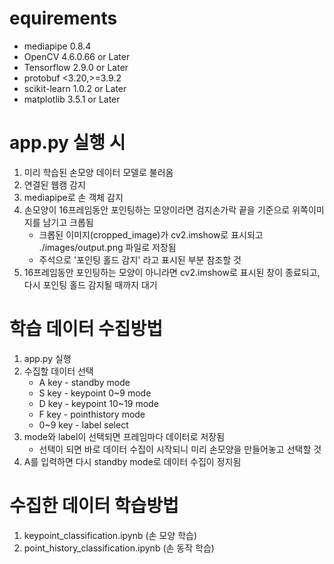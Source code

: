 # equirements
- mediapipe 0.8.4
- OpenCV 4.6.0.66 or Later
- Tensorflow 2.9.0 or Later
- protobuf <3.20,>=3.9.2
- scikit-learn 1.0.2 or Later
- matplotlib 3.5.1 or Later

# app.py 실행 시
1. 미리 학습된 손모양 데이터 모델로 불러옴
2. 연결된 웹캠 감지
3. mediapipe로 손 객체 감지
4. 손모양이 16프레임동안 포인팅하는 모양이라면 검지손가락 끝을 기준으로 위쪽이미지를 남기고 크롭됨
    - 크롭된 이미지(cropped_image)가 cv2.imshow로 표시되고 ./images/output.png 파일로 저장됨
    - 주석으로 '포인팅 홀드 감지' 라고 표시된 부분 참조할 것
5. 16프레임동안 포인팅하는 모양이 아니라면 cv2.imshow로 표시된 창이 종료되고, 다시 포인팅 홀드 감지될 때까지 대기

# 학습 데이터 수집방법
1. app.py 실행
2. 수집할 데이터 선택
     - A key - standby mode
     - S key - keypoint 0~9 mode
     - D key - keypoint 10~19 mode
     - F key - pointhistory mode
     - 0~9 key - label select
7. mode와 label이 선택되면 프레임마다 데이터로 저장됨
     - 선택이 되면 바로 데이터 수집이 시작되니 미리 손모양을 만들어놓고 선택할 것
8. A를 입력하면 다시 standby mode로 데이터 수집이 정지됨

# 수집한 데이터 학습방법
1. keypoint_classification.ipynb (손 모양 학습)
2. point_history_classification.ipynb (손 동작 학습)